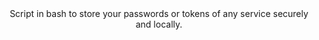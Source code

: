 <ing src="https://img.shields.io/badge/Made%20with-Bash-1f425f.svg"/>
<div id="header" align="center">
  Script in bash to store your passwords or tokens of any service securely and locally.
  </div>
